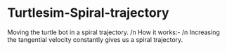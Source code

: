 # Turtlesim-Spiral-trajectory

Moving the turtle bot in a spiral trajectory. /n
How it works:- /n
Increasing the tangential velocity constantly gives us a spiral trajectory.
